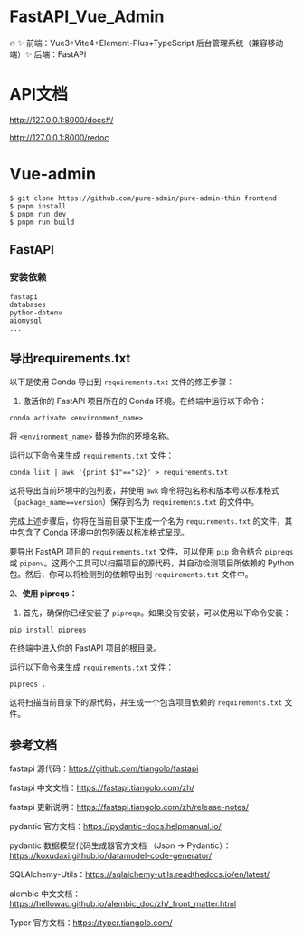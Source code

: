 # FastAPI_Vue_Admin
🔥 ✨ 前端：Vue3+Vite4+Element-Plus+TypeScript 后台管理系统（兼容移动端）✨ 后端：FastAPI



# API文档

http://127.0.0.1:8000/docs#/

http://127.0.0.1:8000/redoc



# Vue-admin

```shell
$ git clone https://github.com/pure-admin/pure-admin-thin frontend
$ pnpm install
$ pnpm run dev
$ pnpm run build
```



## FastAPI

### 安装依赖

```
fastapi
databases
python-dotenv
aiomysql
...
```



## 导出requirements.txt

以下是使用 Conda 导出到 `requirements.txt` 文件的修正步骤：

1. 激活你的 FastAPI 项目所在的 Conda 环境。在终端中运行以下命令：

```
conda activate <environment_name>
```

将 `<environment_name>` 替换为你的环境名称。

运行以下命令来生成 `requirements.txt` 文件：

```
conda list | awk '{print $1"=="$2}' > requirements.txt
```

这将导出当前环境中的包列表，并使用 `awk` 命令将包名称和版本号以标准格式（`package_name==version`）保存到名为 `requirements.txt` 的文件中。

完成上述步骤后，你将在当前目录下生成一个名为 `requirements.txt` 的文件，其中包含了 Conda 环境中的包列表以标准格式呈现。



要导出 FastAPI 项目的 `requirements.txt` 文件，可以使用 `pip` 命令结合 `pipreqs` 或 `pipenv`。这两个工具可以扫描项目的源代码，并自动检测项目所依赖的 Python 包。然后，你可以将检测到的依赖导出到 `requirements.txt` 文件中。





2、**使用 pipreqs：**

1. 首先，确保你已经安装了 `pipreqs`。如果没有安装，可以使用以下命令安装：

```
pip install pipreqs
```

在终端中进入你的 FastAPI 项目的根目录。

运行以下命令来生成 `requirements.txt` 文件：

```
pipreqs .
```

这将扫描当前目录下的源代码，并生成一个包含项目依赖的 `requirements.txt` 文件。



## 参考文档

fastapi 源代码：https://github.com/tiangolo/fastapi

fastapi 中文文档：https://fastapi.tiangolo.com/zh/

fastapi 更新说明：https://fastapi.tiangolo.com/zh/release-notes/

pydantic 官方文档：https://pydantic-docs.helpmanual.io/

pydantic 数据模型代码生成器官方文档 （Json -> Pydantic）：https://koxudaxi.github.io/datamodel-code-generator/

SQLAlchemy-Utils：https://sqlalchemy-utils.readthedocs.io/en/latest/

alembic 中文文档：https://hellowac.github.io/alembic_doc/zh/_front_matter.html

Typer 官方文档：https://typer.tiangolo.com/

